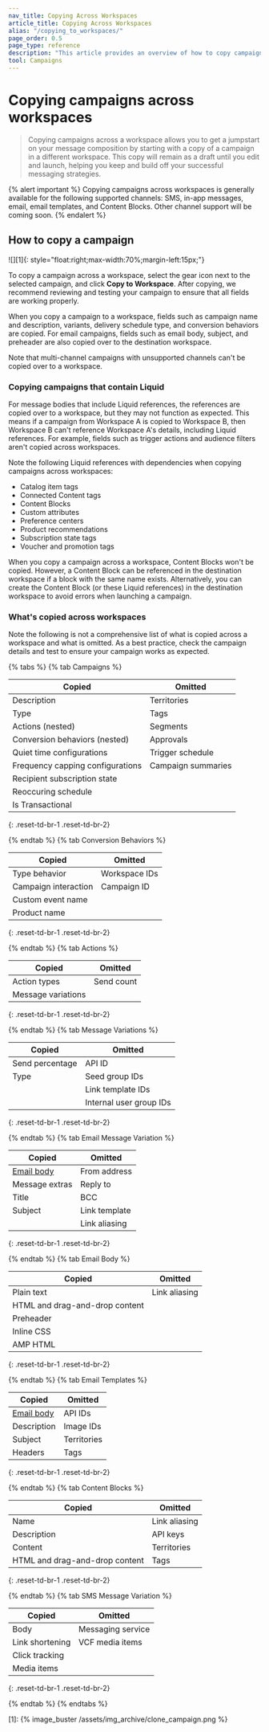 ```yaml
---
nav_title: Copying Across Workspaces
article_title: Copying Across Workspaces
alias: "/copying_to_workspaces/"
page_order: 0.5
page_type: reference
description: "This article provides an overview of how to copy campaigns across workspaces."
tool: Campaigns
---
```


# Copying campaigns across workspaces

> Copying campaigns across a workspace allows you to get a jumpstart on your message composition by starting with a copy of a campaign in a different workspace. This copy will remain as a draft until you edit and launch, helping you keep and build off your successful messaging strategies.

{% alert important %}
Copying campaigns across workspaces is generally available for the following supported channels: SMS, in-app messages, email, email templates, and Content Blocks. Other channel support will be coming soon.
{% endalert %}

## How to copy a campaign

![][1]{: style="float:right;max-width:70%;margin-left:15px;"}

To copy a campaign across a workspace, select the <i class="fas fa-cog"></i> gear icon next to the selected campaign, and click **Copy to Workspace**. After copying, we recommend reviewing and testing your campaign to ensure that all fields are working properly.

When you copy a campaign to a workspace, fields such as campaign name and description, variants, delivery schedule type, and conversion behaviors are copied. For email campaigns, fields such as email body, subject, and preheader are also copied over to the destination workspace. 

Note that multi-channel campaigns with unsupported channels can't be copied over to a workspace.

### Copying campaigns that contain Liquid

For message bodies that include Liquid references, the references are copied over to a workspace, but they may not function as expected. This means if a campaign from Workspace A is copied to Workspace B, then Workspace B can't reference Workspace A's details, including Liquid references. For example, fields such as trigger actions and audience filters aren't copied across workspaces.

Note the following Liquid references with dependencies when copying campaigns across workspaces:
- Catalog item tags
- Connected Content tags
- Content Blocks
- Custom attributes
- Preference centers
- Product recommendations
- Subscription state tags
- Voucher and promotion tags

When you copy a campaign across a workspace, Content Blocks won't be copied. However, a Content Block can be referenced in the destination workspace if a block with the same name exists. Alternatively, you can create the Content Block (or these Liquid references) in the destination workspace to avoid errors when launching a campaign.

### What's copied across workspaces

Note the following is not a comprehensive list of what is copied across a workspace and what is omitted. As a best practice, check the campaign details and test to ensure your campaign works as expected.

{% tabs %}
{% tab Campaigns %}

| Copied | Omitted |
|---|---|
| Description | Territories | 
| Type | Tags | 
| Actions (nested) | Segments | 
| Conversion behaviors (nested) | Approvals | 
| Quiet time configurations | Trigger schedule | 
| Frequency capping configurations | Campaign summaries | 
| Recipient subscription state |  | 
| Reoccuring schedule |  | 
| Is Transactional |  | 

{: .reset-td-br-1 .reset-td-br-2}

{% endtab %}
{% tab Conversion Behaviors %}

| Copied | Omitted |
|---|---|
| Type behavior | Workspace IDs |
| Campaign interaction |  Campaign ID | 
| Custom event name |  | 
| Product name |  | 
{: .reset-td-br-1 .reset-td-br-2}

{% endtab %}
{% tab Actions %}

| Copied | Omitted |
|---|---|
| Action types | Send count |
| Message variations |  |
{: .reset-td-br-1 .reset-td-br-2}

{% endtab %}
{% tab Message Variations %}

| Copied | Omitted |
|---|---|
| Send percentage | API ID |
| Type |  Seed group IDs | 
|  |  Link template IDs | 
|  |  Internal user group IDs | 
{: .reset-td-br-1 .reset-td-br-2}

{% endtab %}
{% tab Email Message Variation %}

| Copied | Omitted |
|---|---|
| [Email body]({{site.baseurl}}/user_guide/engagement_tools/campaigns/managing_campaigns/copying_to_workspace/?tab=email%20body) | From address |
| Message extras |  Reply to | 
| Title |  BCC | 
| Subject |  Link template | 
|  |  Link aliasing |
{: .reset-td-br-1 .reset-td-br-2}

{% endtab %}
{% tab Email Body %}

| Copied | Omitted |
|---|---|
| Plain text | Link aliasing |
| HTML and drag-and-drop content |  | 
| Preheader |  | 
| Inline CSS |  | 
| AMP HTML |  |
{: .reset-td-br-1 .reset-td-br-2}

{% endtab %}
{% tab Email Templates %}

| Copied | Omitted |
|---|---|
| [Email body]({{site.baseurl}}/user_guide/engagement_tools/campaigns/managing_campaigns/copying_to_workspace/?tab=email%20body) | API IDs |
| Description | Image IDs | 
| Subject | Territories | 
| Headers | Tags | 
{: .reset-td-br-1 .reset-td-br-2}

{% endtab %}
{% tab Content Blocks %}

| Copied | Omitted |
|---|---|
| Name | Link aliasing |
| Description | API keys | 
| Content | Territories | 
| HTML and drag-and-drop content | Tags | 
{: .reset-td-br-1 .reset-td-br-2}

{% endtab %}
{% tab SMS Message Variation %}

| Copied | Omitted |
|---|---|
| Body | Messaging service |
| Link shortening | VCF media items | 
| Click tracking |  | 
| Media items |  | 
{: .reset-td-br-1 .reset-td-br-2}

{% endtab %}
{% endtabs %}

[1]: {% image_buster /assets/img_archive/clone_campaign.png %}

